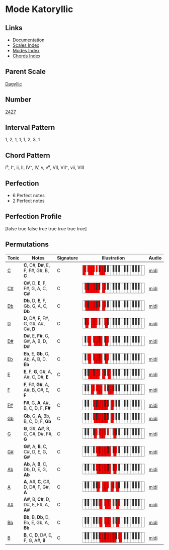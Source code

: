 # Mode Katoryllic

## Links

- [Documentation](index.md)
- [Scales Index](Scales.md)
- [Modes Index](Modes.md)
- [Chords Index](Chords.md)

## Parent Scale

[Dagyllic](ScaleDagyllic.md)

## Number

[2427](https://ianring.com/musictheory/scales/2427)

## Interval Pattern

1, 2, 1, 1, 1, 2, 3, 1

## Chord Pattern

i⁰, I⁺, ii, II, IV⁺, IV, v, v⁰, VII, VII⁺, vii, VIII

## Perfection

- 6 Perfect notes
- 2 Perfect notes

## Perfection Profile

[false true false true true true true true]

## Permutations

| Tonic | Notes | Signature | Illustration | Audio |
|-------|-------|-----------|--------------|-------|
| [C](ModeCNaturalKatoryllic.md) | **C**, C#, **D#**, E, F, F#, G#, B, **C** | C | ![CNaturalKatoryllic](ModeCNaturalKatoryllic.png) | [midi](https://github.com/edipermadi/music/blob/main/docs/ModeCNaturalKatoryllic.mid?raw=true) |
| [C#](ModeCSharpKatoryllic.md) | **C#**, D, **E**, F, F#, G, A, C, **C#** | C | ![CSharpKatoryllic](ModeCSharpKatoryllic.png) | [midi](https://github.com/edipermadi/music/blob/main/docs/ModeCSharpKatoryllic.mid?raw=true) |
| [Db](ModeDFlatKatoryllic.md) | **Db**, D, **E**, F, Gb, G, A, C, **Db** | C | ![DFlatKatoryllic](ModeDFlatKatoryllic.png) | [midi](https://github.com/edipermadi/music/blob/main/docs/ModeDFlatKatoryllic.mid?raw=true) |
| [D](ModeDNaturalKatoryllic.md) | **D**, D#, **F**, F#, G, G#, A#, C#, **D** | C | ![DNaturalKatoryllic](ModeDNaturalKatoryllic.png) | [midi](https://github.com/edipermadi/music/blob/main/docs/ModeDNaturalKatoryllic.mid?raw=true) |
| [D#](ModeDSharpKatoryllic.md) | **D#**, E, **F#**, G, G#, A, B, D, **D#** | C | ![DSharpKatoryllic](ModeDSharpKatoryllic.png) | [midi](https://github.com/edipermadi/music/blob/main/docs/ModeDSharpKatoryllic.mid?raw=true) |
| [Eb](ModeEFlatKatoryllic.md) | **Eb**, E, **Gb**, G, Ab, A, B, D, **Eb** | C | ![EFlatKatoryllic](ModeEFlatKatoryllic.png) | [midi](https://github.com/edipermadi/music/blob/main/docs/ModeEFlatKatoryllic.mid?raw=true) |
| [E](ModeENaturalKatoryllic.md) | **E**, F, **G**, G#, A, A#, C, D#, **E** | C | ![ENaturalKatoryllic](ModeENaturalKatoryllic.png) | [midi](https://github.com/edipermadi/music/blob/main/docs/ModeENaturalKatoryllic.mid?raw=true) |
| [F](ModeFNaturalKatoryllic.md) | **F**, F#, **G#**, A, A#, B, C#, E, **F** | C | ![FNaturalKatoryllic](ModeFNaturalKatoryllic.png) | [midi](https://github.com/edipermadi/music/blob/main/docs/ModeFNaturalKatoryllic.mid?raw=true) |
| [F#](ModeFSharpKatoryllic.md) | **F#**, G, **A**, A#, B, C, D, F, **F#** | C | ![FSharpKatoryllic](ModeFSharpKatoryllic.png) | [midi](https://github.com/edipermadi/music/blob/main/docs/ModeFSharpKatoryllic.mid?raw=true) |
| [Gb](ModeGFlatKatoryllic.md) | **Gb**, G, **A**, Bb, B, C, D, F, **Gb** | C | ![GFlatKatoryllic](ModeGFlatKatoryllic.png) | [midi](https://github.com/edipermadi/music/blob/main/docs/ModeGFlatKatoryllic.mid?raw=true) |
| [G](ModeGNaturalKatoryllic.md) | **G**, G#, **A#**, B, C, C#, D#, F#, **G** | C | ![GNaturalKatoryllic](ModeGNaturalKatoryllic.png) | [midi](https://github.com/edipermadi/music/blob/main/docs/ModeGNaturalKatoryllic.mid?raw=true) |
| [G#](ModeGSharpKatoryllic.md) | **G#**, A, **B**, C, C#, D, E, G, **G#** | C | ![GSharpKatoryllic](ModeGSharpKatoryllic.png) | [midi](https://github.com/edipermadi/music/blob/main/docs/ModeGSharpKatoryllic.mid?raw=true) |
| [Ab](ModeAFlatKatoryllic.md) | **Ab**, A, **B**, C, Db, D, E, G, **Ab** | C | ![AFlatKatoryllic](ModeAFlatKatoryllic.png) | [midi](https://github.com/edipermadi/music/blob/main/docs/ModeAFlatKatoryllic.mid?raw=true) |
| [A](ModeANaturalKatoryllic.md) | **A**, A#, **C**, C#, D, D#, F, G#, **A** | C | ![ANaturalKatoryllic](ModeANaturalKatoryllic.png) | [midi](https://github.com/edipermadi/music/blob/main/docs/ModeANaturalKatoryllic.mid?raw=true) |
| [A#](ModeASharpKatoryllic.md) | **A#**, B, **C#**, D, D#, E, F#, A, **A#** | C | ![ASharpKatoryllic](ModeASharpKatoryllic.png) | [midi](https://github.com/edipermadi/music/blob/main/docs/ModeASharpKatoryllic.mid?raw=true) |
| [Bb](ModeBFlatKatoryllic.md) | **Bb**, B, **Db**, D, Eb, E, Gb, A, **Bb** | C | ![BFlatKatoryllic](ModeBFlatKatoryllic.png) | [midi](https://github.com/edipermadi/music/blob/main/docs/ModeBFlatKatoryllic.mid?raw=true) |
| [B](ModeBNaturalKatoryllic.md) | **B**, C, **D**, D#, E, F, G, A#, **B** | C | ![BNaturalKatoryllic](ModeBNaturalKatoryllic.png) | [midi](https://github.com/edipermadi/music/blob/main/docs/ModeBNaturalKatoryllic.mid?raw=true) |
